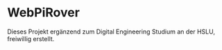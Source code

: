 # WebPiRover
Dieses Projekt ergänzend zum Digital Engineering Studium an der HSLU, freiwillig erstellt.
